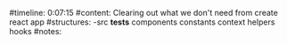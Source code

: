 #timeline:
    0:07:15
#content:
    Clearing out what we don't need from create react app
#structures:
    -src
        __tests__
        components
        constants
        context
        helpers
        hooks
#notes:
    